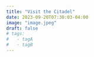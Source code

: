 ```yaml
---
title: "Visit the Citadel"
date: 2023-09-20T07:30:03-04:00
image: "image.jpeg"
draft: false
# tags:
#   - tagA
#   - tagB
---
```

